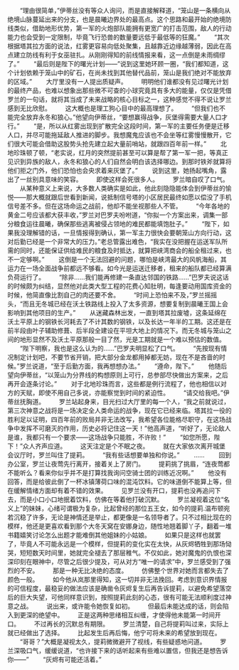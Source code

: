 　　“理由很简单，”伊蒂丝没有等众人询问，而是直接解释道，“笼山是一条横向从绝境山脉蔓延出来的分支，也是晨曦边界处的最高点。这个思路和最开始的绝境防线类似，借助地形优势，第一军的火炮部队能拥有更宽广的打击范围，敌人的行动能力也会受到一定限制，毕竟飞行恐兽的数量要远低于最低等的狂魔。”
　　“其次根据塔其拉方面的说法，红雾更容易向低处聚集，且越靠近边缘越薄弱，因此在高点建立防线有利于女巫驻扎。从刚刚得知的前线情报来看，这一点倒是未雨绸缪了。”
　　“最后则是陛下的曙光计划——”说到这里她环顾一圈，“我们都知道，这个计划依赖于笼山中的矿石，在尚未找到其他替代品前，笼山是我们绝对不能放弃的区域。”
　　大厅里没有一人提出质疑声。
　　明明他们谁都没有见过曙光计划的最终产品，也难以想象出那些微不可查的小球究竟具有多大的能量，仅仅是凭借罗兰的一句话，就将其当成了未来战略的核心目标之一，这种感觉不得不说让罗兰感到无比欣慰。
　　这大概也是理工狗心目中的最高理想了。
　　“但我们也不能完全放弃永冬和狼心。”他望向伊蒂丝，“要想赢得战争，灰堡得需要大量人口才行。”
　　“是，所以从红雾出现到扩散完全这段时间，第一军的主要任务便是迁移人口，并尽可能拖延敌人推进的脚步。我想魔鬼应该也不会坐等红雾慢慢散开，它们很大可能会借助这股势头抢先建立起大量前哨站，就跟四百年前一样。”
　　北地珍珠顿了顿，“老实说，红月的突然提前甚至可以算是帮了第一军一把，等真正见识到异族的敌人，永冬和狼心的人们自然会明白该选择哪边。到那时铁斧就算将他们拒之门外，他们恐怕也会央求着来灰堡了。”
　　说到这里，她扬起嘴角，露出了一丝别具意味的笑容。
　　即使这样会死很多人。
　　罗兰暗自叹了口气。
　　从某种意义上来说，大多数人类确实是如此，他此刻隐隐能体会到伊蒂丝的愉悦——那大概就跟后世看到新闻，说抵制信号塔的小区居民最终如愿以偿没了手机信号差不多。但在这场命运之战前，他却不能坐视那些人不管。
　　“今年各地的黄金二号应该都大获丰收，”罗兰对巴罗夫吩咐道，“你拟一个方案出来，调集一部分粮食运往晨曦，确保那些逃离被侵占领地的难民都能填饱肚子。”
　　“陛下，如果我没理解错的话，一旦情报得到确认，第一军主力很快会要朝笼山方向行动，这对后勤已经是一个非常大的压力。”老总管露出难色，“我实在没把握在运送军队所需的同时，还能保证供给难民的粮食及时抵达，就算把峡湾商会的船全租过来，也不一定够啊。”
　　这倒是一个无法回避的问题，哪怕是峡湾最大的风帆海船，其运力在一场全面战争前都远不够看。如今光是运送迁移者，租来的船队都已经算满负荷运行了。
　　“除非……我们能再修建一条直达邻国的铁路……”巴罗夫说这话的时候颇为纠结，显然他对此类大型工程的花费心知肚明，每逢要动用国库资金的时候，他简直像比割自己的肉还要不舍。
　　“时间上恐怕来不及，”罗兰摇摇头，“而且无冬城已经在沃土铁路线上投入了太多资源，想要复制到晨曦王国上会影响到其他项目的生产。”
　　从迷藏森林出发，一直到塔其拉废墟，这条延绵在沃土平原上的钢铁长河耗去了不计其数的钢铁，以及长达一年半的工期。这还是在前半段由叶子辅助修葺、后半段全建设在平坦大地上的情况下。而无冬城与笼山之间的地形显然不及沃土平原那般一目了然，光是工期就是一个难以预估的数值。
　　“陛下明察，我也是这么认为的……”巴罗夫明显松了口气。
　　“先按现有情况制定计划吧，不要节省开销，把大部分金龙都用掉都无妨，现在不是吝啬的时候。”罗兰说道，“至于后勤方面，我再想想办法。”
　　“遵命，陛下。”
　　他随后望向伊蒂丝，“以笼山为分界线的构想原则上可行，总参部尽快做出方案来，之后再开会逐条讨论。”
　　对于北地珍珠而言，这些都是例行流程了，他也相信以对方的天赋，即使不用自己多说，亦能察觉到时间的紧迫性。
　　“请交给我吧。”伊蒂丝抚胸道。
　　罗兰站起身来，目光扫过大厅里的每一个人，“我之前就说过，第三次神意之战将是一场决定全人类命运的战争，现在它已经来临。塔其拉一役的胜利足以证明，四百年前的败局并非无法改写，我希望各位能格尽职守，在这场战争中发挥不可磨灭的作用，历史必将记住这一天！”他高声道，“听好了，无论敌人是谁，我都只有一个要求——这场战争只能胜，不许败！”
　　“如您所愿，陛下！”众人齐声应道。
　　这天注定是个不眠之夜。
　　就在大家依次离开城堡会议厅时，罗兰叫住了提莉。
　　“我有些话想要单独和你说。”
　　……
　　回到办公室，罗兰让夜莺先行离开，接着关上了房门。
　　提莉挑了挑眉，“连夜莺都不能听么？看来你似乎并不是打算找我询问空骑士团的训练近况啊。”
　　他没有回答，而是给彼此倒了一杯冰镇薄荷口味的混沌饮料。它的味道倒不能算上等，但在缓解情绪方面却有着不错的效果。
　　见罗兰没有开口，提莉也没再追问下去，而是小口小口地抿着饮料，仿佛在等着他打破沉默。
　　罗兰凝视着这位“名义上”的妹妹，心绪可谓极为复杂，比起曾经的那位五王女，如今的提莉.温布顿宛若沉稳了许多，无论是神情还是举止，都更像是一名领导者了。只不过相比现在的模样，他还是更喜欢看到那个大冬天窝在安娜身边，随性地翘着脚丫子，翻着一堆书籍嬉笑讨论怎么出题才能难倒其他姐妹的小姑娘。
　　如果只是这样也就罢了，毕竟人不可能永远是一个模样，但提莉的变化实在太快，从灰烬牺牲到那场恸哭，短短数天时间里，她就完全褪去了那层稚气。不仅如此，她对魔鬼的仇恨也深深印刻在眼神中，尽管之后很少提及，可从对方“唯一的请求”中，罗兰感受到了强烈的不安。
　　那是一种无比决绝的态度。
　　仿佛整个世界对她而言都失去了颜色一般。
　　如今他从岚那里得知，这一切并非无法挽回。考虑到意识界情报的可信程度，最稳妥的做法应该是确凿令灰烬复生后再告诉提莉，以避免希望落空后的巨大失望，可他同样意识到，按照提莉此刻的心态，很有可能无法顺利度过神意之战。
　　说出来，或许能令她恢复如初。
　　但最后未能达成的话，则会陷入到更深的绝望中。
　　正是这两种思绪相互纠缠，才使得他未能第一时间开口。
　　不过再长的沉默总有期限。
　　罗兰清楚，自己将提莉叫过来，实际上就已经做出了选择。
　　比起发生后再后悔，他宁可将未来的希望放到现在。
　　“哥哥？”大概是凝视太久，提莉微微避开了视线，有些疑惑地问道。
　　罗兰深吸口气，缓缓说道，“也许接下来的话听起来有些难以置信，但我还是想告诉你——”
　　“灰烬有可能还活着。”